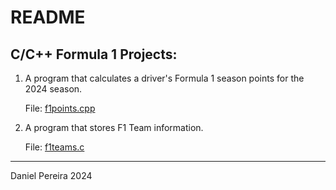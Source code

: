 # README

## C/C++ Formula 1 Projects:

1. A program that calculates a driver's Formula 1 season points for the 2024 season.

    File: [f1points.cpp](./f1points/f1points.cpp)

2. A program that stores F1 Team information.

    File: [f1teams.c](./f1teams/f1teams.c)

---

Daniel Pereira 2024